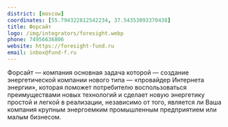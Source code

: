 ```yaml
---
district: [moscow]
coordinates: [55.794322812542234, 37.54353093370438]
title: Форсайт
logo: /img/integrators/foresight.webp
phone: 74956636806
website: https://foresight-fund.ru
email: inbox@fund-f.ru
---
```


Форсайт — компания основная задача которой — создание энергетической компании нового типа — «провайдер Интернета энергии», которая поможет потребителю воспользоваться преимуществами новых технологий и сделает новую энергетику простой и легкой в реализации, независимо от того, является ли Ваша компания крупным энергоемким промышленным предприятием или малым бизнесом.
